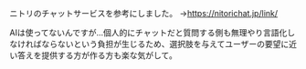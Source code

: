 ニトリのチャットサービスを参考にしました。 →https://nitorichat.jp/link/

AIは使ってないんですが...個人的にチャットだと質問する側も無理やり言語化しなければならないという負担が生じるため、選択肢を与えてユーザーの要望に近い答えを提供する方が作る方も楽な気がして。
    
